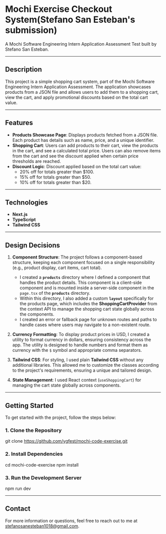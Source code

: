 # Mochi Exercise Checkout System(Stefano San Esteban's submission)

A Mochi Software Engineering Intern Application Assessment Test built by Stefano San Esteban.

---

## **Description**

This project is a simple shopping cart system, part of the Mochi Software Engineering Intern Application Assessment. The application showcases products from a JSON file and allows users to add them to a shopping cart, view the cart, and apply promotional discounts based on the total cart value.

---

## **Features**

- **Products Showcase Page**: Displays products fetched from a JSON file. Each product has details such as name, price, and a unique identifier.
- **Shopping Cart**: Users can add products to their cart, view the products in the cart, and see a calculated total price. Users can also remove items from the cart and see the discount applied when certain price thresholds are reached.
- **Discount Logic**: Discount applied based on the total cart value:
  - 20% off for totals greater than $100.
  - 15% off for totals greater than $50.
  - 10% off for totals greater than $20.

---

## **Technologies**

- **Next.js**
- **TypeScript**
- **Tailwind CSS**

---

## **Design Decisions**

1. **Component Structure**: The project follows a component-based structure, keeping each component focused on a single responsibility (e.g., product display, cart items, cart total).
   - I created a **`products`** directory where I defined a component that handles the product details. This component is a client-side component and is mounted inside a server-side component in the `page.tsx` of the **`products`** directory.
   - Within this directory, I also added a custom **`layout`** specifically for the products page, which includes the **ShoppingCartProvider** from the context API to manage the shopping cart state globally across the components.
   - I created an error or fallback page for unknown routes and paths to handle cases where users may navigate to a non-existent route.
2. **Currency Formatting**: To display product prices in USD, I created a utility to format currency in dollars, ensuring consistency across the app. The utility is designed to handle numbers and format them as currency with the `$` symbol and appropriate comma separators.

3. **Tailwind CSS**: For styling, I used plain **Tailwind CSS** without any additional libraries. This allowed me to customize the classes according to the project's requirements, ensuring a unique and tailored design.

4. **State Management**: I used React context (`useShoppingCart`) for managing the cart state globally across components.

---

## **Getting Started**

To get started with the project, follow the steps below:

### 1. Clone the Repository

git clone https://github.com/ygfest/mochi-code-exercise.git

### 2. Install Dependencies

cd mochi-code-exercise
npm install

### 3. Run the Development Server

npm run dev

---

## **Contact**

For more information or questions, feel free to reach out to me at stefanosanesteban1018@gmail.com.
